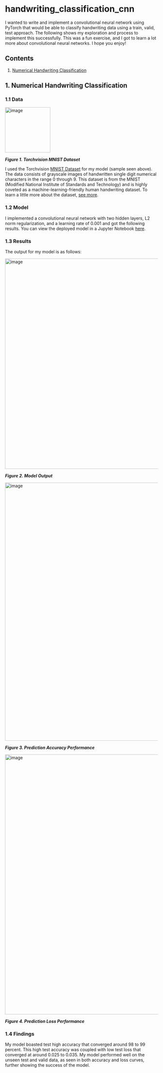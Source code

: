 # handwriting_classification_cnn

I wanted to write and implement a convolutional neural network using PyTorch that would be able to classify handwriting data using a train, valid, test approach. The following shows my exploration and process to implement this successfully. This was a fun exercise, and I got to learn a lot more about convolutional neural networks. I hope you enjoy!

## Contents

1. [Numerical Handwriting Classification](#1-numerical-handwriting-classification)

## 1. Numerical Handwriting Classification

### 1.1 Data
<img width="149" alt="image" src="https://github.com/austinfroste/handwriting_classification_cnn/assets/65328557/846a485b-b016-4f25-a276-2158a53ad270">

<em>**Figure 1. Torchvision MNIST Dataset**</em>

I used the Torchvision [MNIST Dataset](https://pytorch.org/vision/stable/generated/torchvision.datasets.MNIST.html#torchvision.datasets.MNIST) for my model (sample seen above). The data consists of grayscale images of handwritten single digit numerical characters in the range 0 through 9. This dataset is from the MNIST (Modified National Institute of Standards and Technology) and is highly coveted as a machine-learning-friendly human handwriting dataset. To learn a little more about the dataset, [see more](https://en.wikipedia.org/wiki/MNIST_database).


### 1.2 Model
I implemented a convolutional neural network with two hidden layers, L2 norm regularization, and a learning rate of 0.001 and got the following results. You can view the deployed model in a Jupyter Notebook [here](handwriting_classification_cnn.ipynb).

### 1.3 Results
The output for my model is as follows:

<img width="691" alt="image" src="https://github.com/austinfroste/handwriting_classification_cnn/assets/65328557/3fe49552-a5d9-4e3c-8568-fba6c7b2b482">

<em>**Figure 2. Model Output**</em>

<img width="848" alt="image" src="https://github.com/austinfroste/handwriting_classification_cnn/assets/65328557/f31378ec-bfdb-4265-a3a8-c64ca58408ca">

<em>**Figure 3. Prediction Accuracy Performance**</em>

<img width="854" alt="image" src="https://github.com/austinfroste/handwriting_classification_cnn/assets/65328557/718003e8-c5bf-4024-b287-15f1370f2ce9">

<em>**Figure 4. Prediction Loss Performance**</em>

### 1.4 Findings
My model boasted test high accuracy that converged around 98 to 99 percent. This high test accuracy was coupled with low test loss that converged at around 0.025 to 0.035. My model performed well on the unseen test and valid data, as seen in both accuracy and loss curves, further showing the success of the model.
